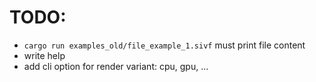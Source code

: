# TODO:

- `cargo run examples_old/file_example_1.sivf` must print file content
- write help
- add cli option for render variant: cpu, gpu, ...
